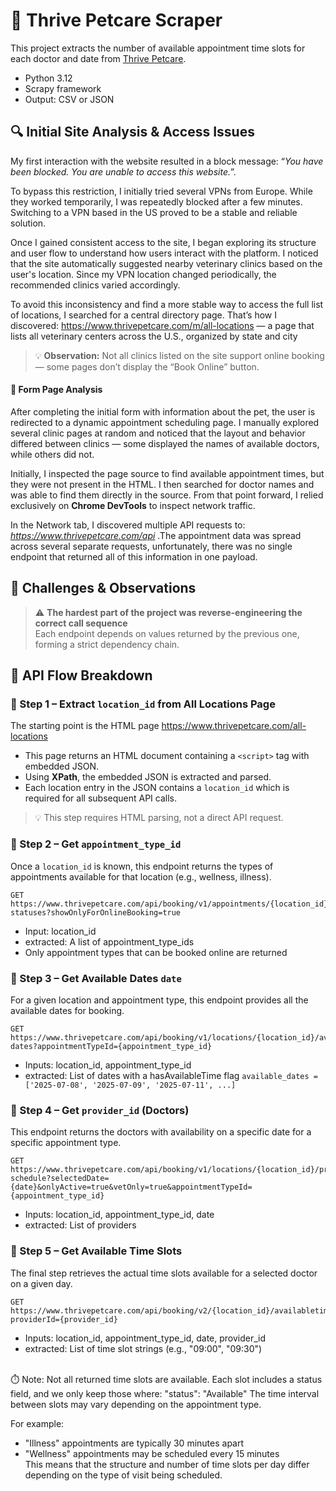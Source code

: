 # 🐾 Thrive Petcare Scraper
This project extracts the number of available appointment time slots for each doctor and date from [Thrive Petcare](https://www.thrivepetcare.com).
- Python 3.12
- Scrapy framework
- Output: CSV or JSON

## 🔍 Initial Site Analysis & Access Issues
My first interaction with the website resulted in a block message:
“_You have been blocked. You are unable to access this website._”.

To bypass this restriction, I initially tried several VPNs from Europe. While they worked temporarily,
I was repeatedly blocked after a few minutes. Switching to a VPN based in the US proved to be a stable and reliable solution.

Once I gained consistent access to the site, I began exploring its structure and user flow to understand how users interact with the platform. 
I noticed that the site automatically suggested nearby veterinary clinics based on the user's location. Since my VPN location changed periodically,
the recommended clinics varied accordingly.

To avoid this inconsistency and find a more stable way to access the full list of locations, I searched for a central directory page. That’s how I discovered:
https://www.thrivepetcare.com/m/all-locations — a page that lists all veterinary centers across the U.S., organized by state and city

> 💡 **Observation:** Not all clinics listed on the site support online booking — some pages don’t display the “Book Online” button.

#### 📄 Form Page Analysis
After completing the initial form with information about the pet, the user is redirected to a dynamic appointment scheduling page. I manually explored several clinic pages 
at random and noticed that the layout and behavior differed between clinics — some displayed the names of available doctors, while others did not.

Initially, I inspected the page source to find available appointment times, but they were not present in the HTML. I then searched for doctor names and was able to find them directly in the source. 
From that point forward, I relied exclusively on **Chrome DevTools** to inspect network traffic.

In the Network tab, I discovered multiple API requests to: _https://www.thrivepetcare.com/api_  .The appointment data was spread across several separate requests, unfortunately, there was no single endpoint that returned all of this information in one payload.

## 🧩 Challenges & Observations

> ⚠️ **The hardest part of the project was reverse-engineering the correct call sequence**  
> Each endpoint depends on values returned by the previous one, forming a strict dependency chain.

## 🔗 API Flow Breakdown

### 👟 Step 1 – Extract `location_id` from All Locations Page
The starting point is the HTML page https://www.thrivepetcare.com/all-locations

- This page returns an HTML document containing a `<script>` tag with embedded JSON.
- Using **XPath**, the embedded JSON is extracted and parsed.
- Each location entry in the JSON contains a `location_id` which is required for all subsequent API calls.
> 💡 This step requires HTML parsing, not a direct API request.

### 👟 Step 2 – Get `appointment_type_id`

Once a `location_id` is known, this endpoint returns the types of appointments available for that location (e.g., wellness, illness).

```http
GET https://www.thrivepetcare.com/api/booking/v1/appointments/{location_id}/types-statuses?showOnlyForOnlineBooking=true
```
- Input: location_id
- extracted: A list of appointment_type_ids
- Only appointment types that can be booked online are returned

### 👟 Step 3 – Get Available Dates `date`
For a given location and appointment type, this endpoint provides all the available dates for booking.
```http
GET https://www.thrivepetcare.com/api/booking/v1/locations/{location_id}/available-dates?appointmentTypeId={appointment_type_id}
```
- Inputs: location_id, appointment_type_id
- extracted: List of dates with a hasAvailableTime flag
  `available_dates = ['2025-07-08', '2025-07-09', '2025-07-11', ...]`
  

### 👟 Step 4 – Get `provider_id` (Doctors)
This endpoint returns the doctors with availability on a specific date for a specific appointment type.
```http
GET https://www.thrivepetcare.com/api/booking/v1/locations/{location_id}/providers-schedule?selectedDate={date}&onlyActive=true&vetOnly=true&appointmentTypeId={appointment_type_id}
```
- Inputs: location_id, appointment_type_id, date
- extracted: List of providers 


### 👟 Step 5 – Get Available Time Slots
The final step retrieves the actual time slots available for a selected doctor on a given day.
```http
GET https://www.thrivepetcare.com/api/booking/v2/{location_id}/availabletimes/{appointment_type_id}/{date}?providerId={provider_id}
```
- Inputs: location_id, appointment_type_id, date, provider_id
- extracted: List of time slot strings (e.g., "09:00", "09:30")
<br>
⏱️ Note: Not all returned time slots are available. Each slot includes a status field, and we only keep those where: "status": "Available"
 The time interval between slots may vary depending on the appointment type.

For example:
- "Illness" appointments are typically 30 minutes apart
- "Wellness" appointments may be scheduled every 15 minutes<br>
This means that the structure and number of time slots per day differ depending on the type of visit being scheduled.




